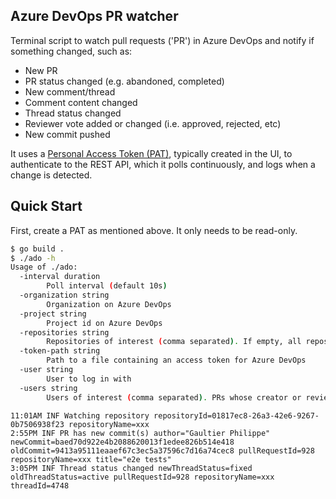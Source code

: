 ## Azure DevOps PR watcher

Terminal script to watch pull requests ('PR') in Azure DevOps and notify if something changed, such as:
- New PR
- PR status changed (e.g. abandoned, completed)
- New comment/thread
- Comment content changed
- Thread status changed
- Reviewer vote added or changed (i.e. approved, rejected, etc)
- New commit pushed

It uses a [Personal Access Token (PAT)](https://learn.microsoft.com/en-us/azure/devops/organizations/accounts/use-personal-access-tokens-to-authenticate?toc=%2Fazure%2Fdevops%2Forganizations%2Fsecurity%2Ftoc.json&view=azure-devops&tabs=Windows), typically created in the UI, to authenticate to the REST API, which it polls continuously, and logs when a change is detected.


## Quick Start

First, create a PAT as mentioned above. It only needs to be read-only.

```sh
$ go build .
$ ./ado -h
Usage of ./ado:
  -interval duration
    	Poll interval (default 10s)
  -organization string
    	Organization on Azure DevOps
  -project string
    	Project id on Azure DevOps
  -repositories string
    	Repositories of interest (comma separated). If empty, all repositories will be watched.
  -token-path string
    	Path to a file containing an access token for Azure DevOps
  -user string
    	User to log in with
  -users string
    	Users of interest (comma separated). PRs whose creator or reviewers match at least one of those will be shown. If empty, all PRs will be watched.
```

```
11:01AM INF Watching repository repositoryId=01817ec8-26a3-42e6-9267-0b7506938f23 repositoryName=xxx
2:55PM INF PR has new commit(s) author="Gaultier Philippe" newCommit=baed70d922e4b2088620013f1edee826b514e418 oldCommit=9413a95111eaaef67c3ec5a37596c7d16a74cec8 pullRequestId=928 repositoryName=xxx title="e2e tests"
3:05PM INF Thread status changed newThreadStatus=fixed oldThreadStatus=active pullRequestId=928 repositoryName=xxx threadId=4748
```
